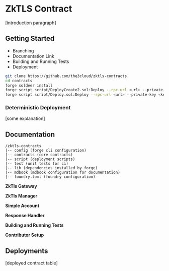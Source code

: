 # ZkTLS Contract

[introduction paragraph]

## Getting Started

* Branching
* Documentation Link
* Building and Running Tests
* Deployment

```bash
git clone https://github.com/the3cloud/zktls-contracts
cd contracts
forge soldeer install
forge script script/DeployCreate2.sol:Deploy --rpc-url <url> --private-key <key>
forge script script/Deploy.sol:Deploy --rpc-url <url> --private-key <key>
```

### Deterministic Deployment

[some explanation]

## Documentation

```
/zktls-contracts
|-- config (forge cli configuration)
|-- contracts (core contracts)
|-- script (deployment scripts)
|-- test (unit tests for ci)
|-- lib (dependencies installed by forge)
|-- mdbook (mdbook configuration for documentation)
|-- foundry.toml (foundry configuration)
```

**ZkTls Gateway**

**ZkTls Manager**

**Simple Account**

**Response Handler**

**Building and Running Tests**

**Contributor Setup**

## Deployments

[deployed contract table]




